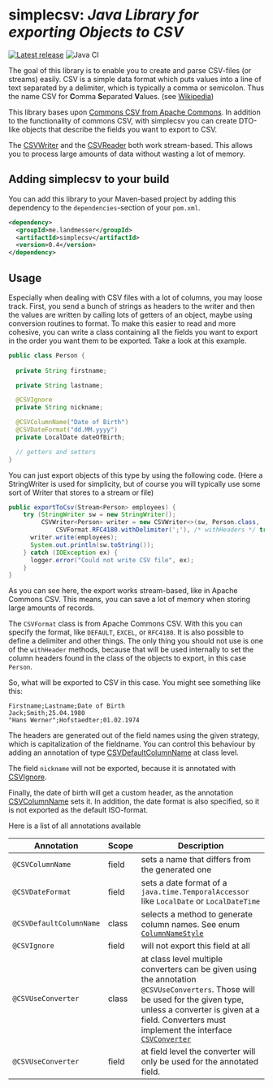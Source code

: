 # simplecsv: _Java Library for exporting Objects to CSV_

[![Latest release](https://img.shields.io/github/release/bmilcke/simplecsv.svg)](https://github.com/bmilcke/simplecsv/releases/latest)
![Java CI](https://github.com/bmilcke/simplecsv/workflows/Java%20CI/badge.svg)

The goal of this library is to enable you to create and parse CSV-files (or streams) easily. CSV is a simple
data format which puts values into a line of text separated by a delimiter, which is typically a comma or
semicolon. Thus the name CSV for **C**omma **S**eparated **V**alues. (see [Wikipedia][2])

This library bases upon [Commons CSV from Apache Commons][1]. In addition to the functionality of commons CSV, with
simplecsv you can create DTO-like objects that describe the fields you want to export to CSV. 

The [CSVWriter](src/main/java/me/landmesser/simplecsv/CSVWriter.java) and the [CSVReader](src/main/java/me/landmesser/simplecsv/CSVReader.java) 
both work stream-based. This allows you to process large amounts of data without wasting a lot of memory.

## Adding simplecsv to your build

You can add this library to your Maven-based project by adding this dependency to the `dependencies`-section 
of your `pom.xml`.

```xml
<dependency>
  <groupId>me.landmesser</groupId>
  <artifactId>simplecsv</artifactId>
  <version>0.4</version>
</dependency>
```

## Usage

Especially when dealing with CSV files with a lot of columns, you may loose track. First, you send a bunch of strings 
as headers to the writer and then the values are written by calling lots of getters of an object, maybe using conversion 
routines to format. To make this easier to read and more cohesive, you can write a class containing all the
fields you want to export in the order you want them to be exported. Take a look at this example. 

```java
public class Person {
  
  private String firstname;

  private String lastname;

  @CSVIgnore
  private String nickname;

  @CSVColumnName("Date of Birth")
  @CSVDateFormat("dd.MM.yyyy")
  private LocalDate dateOfBirth;

  // getters and setters
}
```

You can just export objects of this type by using the following code. (Here a StringWriter is used for simplicity, but of course you will typically use some sort of Writer 
that stores to a stream or file)

```java
public exportToCsv(Stream<Person> employees) {
    try (StringWriter sw = new StringWriter();
         CSVWriter<Person> writer = new CSVWriter<>(sw, Person.class,
             CSVFormat.RFC4180.withDelimiter(';'), /* withHeaders */ true))) {
      writer.write(employees);
      System.out.println(sw.toString());
    } catch (IOException ex) {
      logger.error("Could not write CSV file", ex);
    }
}
```
As you can see here, the export works stream-based, like in Apache Commons CSV. This means, you can save a lot of 
memory when storing large amounts of records.
 
 The `CSVFormat` class is from Apache Commons CSV. With this you can specify the format, like `DEFAULT`, `EXCEL`, or
 `RFC4180`. It is also possible to define a delimiter and other things. The only thing you should not use is one of the
`withHeader` methods, because that will be used internally to set the column headers found in the class of the objects
to export, in this case `Person`.

So, what will be exported to CSV in this case. You might see something like this:

```
Firstname;Lastname;Date of Birth
Jack;Smith;25.04.1980
"Hans Werner";Hofstaedter;01.02.1974
```

The headers are generated out of the field names using the given strategy, which is capitalization of the fieldname. You
can control this behaviour by adding an annotation of type [CSVDefaultColumnName](src/main/java/me/landmesser/simplecsv/CSVDefaultColumnName.java)
at class level.

The field `nickname` will not be exported, because it is annotated with [CSVIgnore](src/main/java/me/landmesser/simplecsv/CSVIgnore.java).

Finally, the date of birth will get a custom header, as the annotation [CSVColumnName](src/main/java/me/landmesser/simplecsv/CSVColumnName.java)
sets it. In addition, the date format is also specified, so it is not exported as the default ISO-format.

Here is a list of all annotations available


Annotation | Scope | Description
-----------|-------|------------
`@CSVColumnName` | field | sets a name that differs from the generated one
`@CSVDateFormat` | field | sets a date format of a `java.time.TemporalAccessor` like `LocalDate` or `LocalDateTime`
`@CSVDefaultColumnName` | class | selects a method to generate column names. See enum [`ColumnNameStyle`](src/main/java/me/landmesser/simplecsv/ColumnNameStyle.java) 
`@CSVIgnore` | field | will not export this field at all
`@CSVUseConverter` | class | at class level multiple converters can be given using the annotation `@CSVUseConverters`. Those will be used for the given type, unless a converter is given at a field. Converters must implement the interface [`CSVConverter`](src/main/java/me/landmesser/simplecsv/CSVConverter.java)
`@CSVUseConverter` | field | at field level the converter will only be used for the annotated field.
 
[1]: https://commons.apache.org/proper/commons-csv/
[2]: https://en.wikipedia.org/wiki/Comma-separated_values
